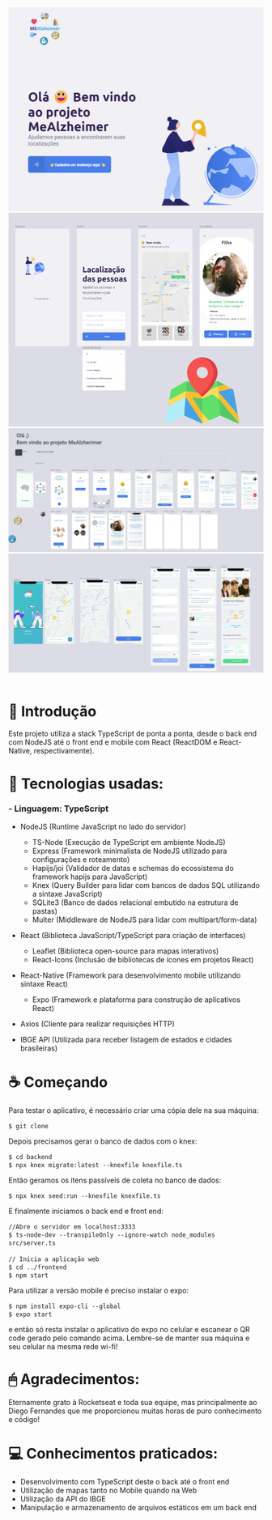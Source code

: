![AppMealheimer](https://raw.githubusercontent.com/weslleson22/ImagensAppAlzheimer/main/01-Tela.png)
![AppMealheimer](https://raw.githubusercontent.com/weslleson22/ImagensAppAlzheimer/main/02-Tela.png)
![AppMealheimer](https://raw.githubusercontent.com/weslleson22/ImagensAppAlzheimer/main/03-Tela.png)
![AppMealheimer](https://raw.githubusercontent.com/weslleson22/ImagensAppAlzheimer/main/04-Tela.png)
<br>
<br>
# 🚀 Introdução


Este projeto utiliza a stack TypeScript de ponta a ponta, desde o back end com NodeJS até o front end e mobile com React (ReactDOM e React-Native, respectivamente).

# 🎸 Tecnologias usadas:

  ### - Linguagem: TypeScript

- NodeJS (Runtime JavaScript no lado do servidor)
  - TS-Node (Execução de TypeScript em ambiente NodeJS)
  - Express (Framework minimalista de NodeJS utilizado para configurações e roteamento)
  - Hapijs/joi (Validador de datas e schemas do ecossistema do framework hapijs para JavaScript)
  - Knex (Query Builder para lidar com bancos de dados SQL utilizando a sintaxe JavaScript)
  - SQLite3 (Banco de dados relacional embutido na estrutura de pastas)
  - Multer (Middleware de NodeJS para lidar com multipart/form-data)
  
- React (Biblioteca JavaScript/TypeScript para criação de interfaces)
  - Leaflet (Biblioteca open-source para mapas interativos)
  - React-Icons (Inclusão de bibliotecas de ícones em projetos React)
  
- React-Native (Framework para desenvolvimento mobile utilizando sintaxe React)
  - Expo (Framework e plataforma para construção de aplicativos React)
  
  
- Axios (Cliente para realizar requisições HTTP)

- IBGE API (Utilizada para receber listagem de estados e cidades brasileiras)

# ☕️ Começando

Para testar o aplicativo, é necessário criar uma cópia dele na sua máquina:

    $ git clone 
    
Depois precisamos gerar o banco de dados com o knex:

    $ cd backend
    $ npx knex migrate:latest --knexfile knexfile.ts
    
Então geramos os itens passíveis de coleta no banco de dados:

    $ npx knex seed:run --knexfile knexfile.ts
   
E finalmente iniciamos o back end e front end:

    //Abre o servidor em localhost:3333
    $ ts-node-dev --transpileOnly --ignore-watch node_modules src/server.ts 
    
    // Inicia a aplicação web
    $ cd ../frontend
    $ npm start
    
Para utilizar a versão mobile é preciso instalar o expo:
    
    $ npm install expo-cli --global
    $ expo start

e então só resta instalar o aplicativo do expo no celular e escanear o QR code gerado pelo comando acima. Lembre-se de manter sua máquina e seu celular na mesma rede wi-fi!

# 🖱  Agradecimentos:

Eternamente grato à Rocketseat e toda sua equipe, mas principalmente ao Diego Fernandes que me proporcionou muitas horas de puro conhecimento e código!

# 💻 Conhecimentos praticados:

 - Desenvolvimento com TypeScript deste o back até o front end
 - Utilização de mapas tanto no Mobile quando na Web
 - Utilização da API do IBGE
 - Manipulação e armazenamento de arquivos estáticos em um back end